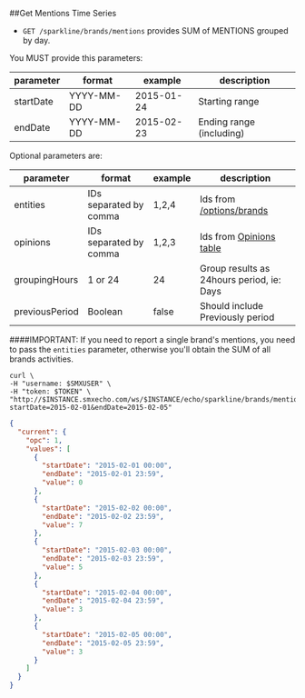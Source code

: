 ##Get Mentions Time Series

* `GET /sparkline/brands/mentions` provides SUM of MENTIONS grouped by day.

You MUST provide this parameters:

parameter | format | example | description
--- | --- | --- | --- 
startDate | YYYY-MM-DD | 2015-01-24 | Starting range
endDate | YYYY-MM-DD | 2015-02-23 | Ending range (including) 

Optional parameters are:

parameter | format | example | description
--- | --- | --- | --- 
entities | IDs separated by comma | 1,2,4 | Ids from [/options/brands](./brands-metadata.md)
opinions | IDs separated by comma | 1,2,3 | Ids from [Opinions table](./opinions.md)
groupingHours | 1 or 24 | 24 | Group results as 24hours period, ie: Days
previousPeriod | Boolean | false | Should include Previously period


####IMPORTANT: If you need to report a single brand's mentions, you need to pass the `entities` parameter, otherwise you'll obtain the SUM of all brands activities.

```shell
curl \
-H "username: $SMXUSER" \
-H "token: $TOKEN" \
"http://$INSTANCE.smxecho.com/ws/$INSTANCE/echo/sparkline/brands/mentions?startDate=2015-02-01&endDate=2015-02-05"
```

```json
{
  "current": {
    "opc": 1,
    "values": [
      {
        "startDate": "2015-02-01 00:00",
        "endDate": "2015-02-01 23:59",
        "value": 0
      },
      {
        "startDate": "2015-02-02 00:00",
        "endDate": "2015-02-02 23:59",
        "value": 7
      },
      {
        "startDate": "2015-02-03 00:00",
        "endDate": "2015-02-03 23:59",
        "value": 5
      },
      {
        "startDate": "2015-02-04 00:00",
        "endDate": "2015-02-04 23:59",
        "value": 3
      },
      {
        "startDate": "2015-02-05 00:00",
        "endDate": "2015-02-05 23:59",
        "value": 3
      }
    ]
  }
}
```